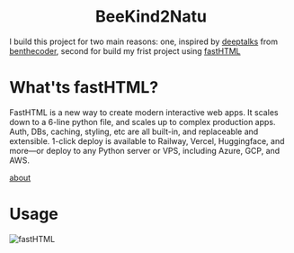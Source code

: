 <div align="center">
  
# BeeKind2Natu

</div>

I build this project  for two main reasons: one, inspired by [deeptalks](https://github.com/benthecoder/deeptalks/blob/main/README.md) from [benthecoder](https://github.com/benthecoder), second for build my frist project using [fastHTML](https://fastht.ml/)

# What'ts fastHTML?

FastHTML is a new way to create modern interactive web apps. It scales down to a 6-line python file, and scales up to complex production apps. Auth, DBs, caching, styling, etc are all built-in, and replaceable and extensible. 1-click deploy is available to Railway, Vercel, Huggingface, and more—or deploy to any Python server or VPS, including Azure, GCP, and AWS.

[about](https://about.fastht.ml/)

# Usage
![fastHTML](https://github.com/user-attachments/assets/a60a5d9b-a05d-4e31-9324-af7f9c70891e)

